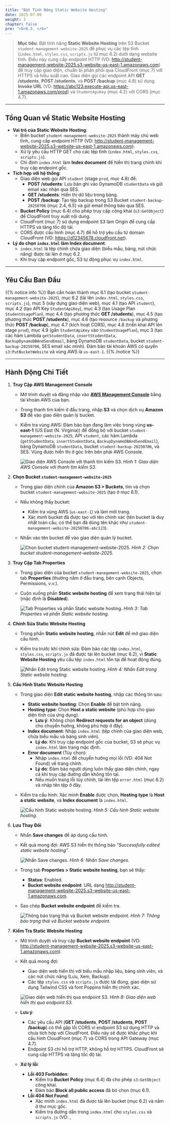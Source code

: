 ```yaml
---
title: "Bật Tính Năng Static Website Hosting"
date: 2025-07-09
weight: 3
chapter: false
pre: "<b>6.3. </b>"
---
```


> **Mục tiêu**: Bật tính năng **Static Website Hosting** trên S3 Bucket `student-management-website-2025` để phục vụ các tệp tĩnh (`index.html`, `styles.css`, `scripts.js` từ mục 6.2) dưới dạng website tĩnh. Điều này cung cấp endpoint HTTP (VD: http://student-management-website-2025.s3-website-us-east-1.amazonaws.com) để truy cập giao diện, chuẩn bị phân phối qua CloudFront (mục 7) với HTTPS và hiệu suất cao. Giao diện gọi các endpoint API **GET /students**, **POST /students**, và **POST /backup** (mục 4.8) sử dụng **Invoke URL** (VD: https://abc123.execute-api.us-east-1.amazonaws.com/prod) và `StudentApiKey` (mục 4.2) với CORS (mục 4.7).

---

## Tổng Quan về Static Website Hosting

- **Vai trò của Static Website Hosting**:  
  - Biến bucket `student-management-website-2025` thành máy chủ web tĩnh, cung cấp endpoint HTTP (VD: http://student-management-website-2025.s3-website-us-east-1.amazonaws.com).  
  - Xử lý yêu cầu HTTP GET cho các tệp tĩnh (`index.html`, `styles.css`, `scripts.js`).  
  - Chỉ định `index.html` làm **Index document** để hiển thị trang chính khi truy cập endpoint gốc.  
- **Tích hợp với hệ thống**:  
  - Giao diện web gọi API `student` (stage `prod`, mục 4.8) để:  
    - **POST /students**: Lưu bản ghi vào DynamoDB `studentData` và gửi email xác nhận qua SES.  
    - **GET /students**: Hiển thị dữ liệu trong bảng.  
    - **POST /backup**: Tạo tệp backup trong S3 Bucket `student-backup-20250706` (mục 2.4, 6.5) và gửi email thông báo qua SES.  
  - **Bucket Policy** (mục 6.4) cho phép truy cập công khai (`s3:GetObject`) để CloudFront truy xuất nội dung.  
  - CloudFront (mục 7) sử dụng endpoint S3 làm Origin để cung cấp HTTPS và tăng tốc độ tải.  
  - CORS được cấu hình (mục 4.7) để hỗ trợ yêu cầu từ domain CloudFront (VD: https://d12345678.cloudfront.net).  
- **Lý do chọn `index.html` làm Index document**:  
  - `index.html` là tệp chính chứa giao diện (biểu mẫu, bảng, nút chức năng) được tải lên ở mục 6.2.  
  - Khi truy cập endpoint gốc, S3 tự động phục vụ `index.html`.

---

## Yêu Cầu Ban Đầu

{{% notice info %}}
Bạn cần hoàn thành mục 6.1 (tạo bucket `student-management-website-2025`), mục 6.2 (tải lên `index.html`, `styles.css`, `scripts.js`), mục 5 (xây dựng giao diện web), mục 4.1 (tạo API `student`), mục 4.2 (tạo API Key `StudentApiKey`), mục 4.3 (tạo Usage Plan `StudentUsagePlan`), mục 4.4 (tạo phương thức **GET /students**), mục 4.5 (tạo phương thức **POST /students**), mục 4.6 (tạo resource `/backup` và phương thức **POST /backup**), mục 4.7 (kích hoạt CORS), mục 4.8 (triển khai API lên stage `prod`), mục 4.9 (gắn `StudentApiKey` vào `StudentUsagePlan`), mục 3 (tạo các hàm Lambda `getStudentData`, `insertStudentData`, `BackupDynamoDBAndSendEmail`, bảng DynamoDB `studentData`, bucket `student-backup-20250706`, SES email xác minh). Đảm bảo tài khoản AWS có quyền `s3:PutBucketWebsite` và vùng AWS là `us-east-1`.
{{% /notice %}}

---

## Hành Động Chi Tiết

1. **Truy Cập AWS Management Console**  
   - Mở trình duyệt và đăng nhập vào **[AWS Management Console](https://console.aws.amazon.com)** bằng tài khoản AWS của bạn.  
   - Trong thanh tìm kiếm ở đầu trang, nhập **S3** và chọn dịch vụ **Amazon S3** để vào giao diện quản lý bucket.  
   - Kiểm tra vùng AWS: Đảm bảo bạn đang làm việc trong vùng **us-east-1** (US East (N. Virginia)) để đồng bộ với bucket `student-management-website-2025`, API `student`, các hàm Lambda (`getStudentData`, `insertStudentData`, `BackupDynamoDBAndSendEmail`), bảng DynamoDB `studentData`, bucket `student-backup-20250706`, và SES. Vùng được hiển thị ở góc trên bên phải AWS Console.  
   
     ![Giao diện AWS Console với thanh tìm kiếm S3.](/images/6-configuring-s3-buckets/6.3-enabling-static-website-hosting/enabling-static-website-hosting-01.png)
     *Hình 1: Giao diện AWS Console với thanh tìm kiếm S3.*

2. **Chọn Bucket `student-management-website-2025`**  
   - Trong giao diện chính của **Amazon S3 > Buckets**, tìm và chọn bucket `student-management-website-2025` (tạo ở mục 6.1).  
   - Nếu không thấy bucket:  
     - Kiểm tra vùng AWS (`us-east-1`) và làm mới trang.  
     - Xác minh bucket đã được tạo với tên chính xác (tên bucket là duy nhất toàn cầu, có thể bạn đã dùng tên khác như `student-management-website-20250706-abc123`).  
   - Nhấn vào tên bucket để vào giao diện quản lý bucket.  

     ![Chọn bucket student-management-website-2025.](/images/6-configuring-s3-buckets/6.3-enabling-static-website-hosting/enabling-static-website-hosting-02.png)
     *Hình 2: Chọn bucket student-management-website-2025.*

3. **Truy Cập Tab Properties**  
   - Trong giao diện của bucket `student-management-website-2025`, chọn tab **Properties** (thường nằm ở đầu trang, bên cạnh Objects, Permissions, v.v.).  
   - Cuộn xuống phần **Static website hosting** để xem trạng thái hiện tại (mặc định là **Disabled**).  

     ![Tab Properties và phần Static website hosting.](/images/6-configuring-s3-buckets/6.3-enabling-static-website-hosting/enabling-static-website-hosting-03.png)
     *Hình 3: Tab Properties và phần Static website hosting.*

4. **Chỉnh Sửa Static Website Hosting**  
   - Trong phần **Static website hosting**, nhấn nút **Edit** để mở giao diện cấu hình.  
   - Kiểm tra trước khi chỉnh sửa: Đảm bảo các tệp `index.html`, `styles.css`, `scripts.js` đã được tải lên bucket (mục 6.2), vì **Static Website Hosting** yêu cầu tệp `index.html` tồn tại để hoạt động đúng.  

     ![Nhấn Edit trong Static website hosting.](/images/6-configuring-s3-buckets/6.3-enabling-static-website-hosting/enabling-static-website-hosting-04.png)
     *Hình 4: Nhấn Edit trong Static website hosting.*

5. **Cấu Hình Static Website Hosting**  
   - Trong giao diện **Edit static website hosting**, nhập các thông tin sau:  
     - **Static website hosting**: Chọn **Enable** để bật tính năng.  
     - **Hosting type**: Chọn **Host a static website** (phù hợp cho giao diện tĩnh của ứng dụng).  
       - **Lưu ý**: Không chọn **Redirect requests for an object** (dùng cho chuyển hướng, không phù hợp ở đây).  
     - **Index document**: Nhập `index.html` (tệp chính của giao diện web, chứa biểu mẫu và bảng sinh viên).  
       - **Lý do**: Khi truy cập endpoint gốc của bucket, S3 sẽ phục vụ `index.html` làm trang mặc định.  
     - **Error document** (Tùy chọn):  
       - Nhập `index.html` để chuyển hướng mọi lỗi (VD: 404 Not Found) về trang chính.  
       - **Lý do**: Đảm bảo người dùng luôn thấy giao diện chính, ngay cả khi truy cập đường dẫn không tồn tại.  
       - Nếu muốn trang lỗi tùy chỉnh, tải lên tệp `error.html` (mục 6.2) và nhập tên tệp ở đây.  
   - Kiểm tra cấu hình: Xác minh **Enable** được chọn, **Hosting type** là **Host a static website**, và **Index document** là `index.html`.  

     ![Cấu hình Static website hosting.](/images/6-configuring-s3-buckets/6.3-enabling-static-website-hosting/enabling-static-website-hosting-05.png)
     *Hình 5: Cấu hình Static website hosting.*

6. **Lưu Thay Đổi**  
   - Nhấn **Save changes** để áp dụng cấu hình.  
   - Kết quả mong đợi: AWS S3 hiển thị thông báo _"Successfully edited static website hosting"_.  

     ![Nhấn Save changes.](/images/6-configuring-s3-buckets/6.3-enabling-static-website-hosting/enabling-static-website-hosting-06.png)
     *Hình 6: Nhấn Save changes.*  
   - Trong tab **Properties > Static website hosting**, bạn sẽ thấy:  
     - **Status**: Enabled.  
     - **Bucket website endpoint**: URL dạng http://student-management-website-2025.s3-website-us-east-1.amazonaws.com.  
   - Sao chép **Bucket website endpoint** để kiểm tra.  

     ![Thông báo trạng thái và Bucket website endpoint.](/images/6-configuring-s3-buckets/6.3-enabling-static-website-hosting/enabling-static-website-hosting-08.png)
     *Hình 7: Thông báo trạng thái và Bucket website endpoint.*

7. **Kiểm Tra Static Website Hosting**  
   - Mở trình duyệt và truy cập **Bucket website endpoint** (VD: http://student-management-website-2025.s3-website-us-east-1.amazonaws.com).  
   - Kết quả mong đợi:  
     - Giao diện web hiển thị với biểu mẫu nhập liệu, bảng sinh viên, và các nút chức năng (Lưu, Xem, Backup).  
     - Các tệp `styles.css` và `scripts.js` được tải đúng, giao diện sử dụng Tailwind CSS và font Poppins hiển thị chính xác.  

     ![Giao diện web hiển thị qua endpoint S3.](/images/6-configuring-s3-buckets/6.3-enabling-static-website-hosting/enabling-static-website-hosting-09.png)
     *Hình 8: Giao diện web hiển thị qua endpoint S3.*  
     
   - **Lưu ý**:  
     - Các yêu cầu API (**GET /students**, **POST /students**, **POST /backup**) có thể gặp lỗi CORS vì endpoint S3 sử dụng HTTP và chưa tích hợp với CloudFront. Điều này sẽ được khắc phục khi cấu hình CloudFront (mục 7) và CORS trong API Gateway (mục 4.7).  
     - Endpoint S3 chỉ hỗ trợ HTTP, không hỗ trợ HTTPS. CloudFront sẽ cung cấp HTTPS và tăng tốc độ tải.  
   - **Xử lý lỗi**:  
     - **Lỗi 403 Forbidden**:  
       - Kiểm tra **Bucket Policy** (mục 6.4) đã cho phép `s3:GetObject` công khai.  
       - Đảm bảo **Block all public access** đã bỏ chọn (mục 6.1).  
     - **Lỗi 404 Not Found**:  
       - Xác minh `index.html` đã được tải lên bucket (mục 6.2) và nằm ở thư mục gốc.  
       - Kiểm tra đường dẫn trong `index.html` cho `styles.css` và `scripts.js` (VD: <link href="styles.css">, <script src="scripts.js">).  
     - **Giao diện hiển thị sai**:  
       - Mở **Developer Tools > Console** trong trình duyệt để kiểm tra lỗi (VD: tệp CSS/JS không tải).  
       - Xác minh các tệp được tải lên đúng (mục 6.2) và không bị hỏng.  
     - **Lỗi "AccessDenied"**:  
       - Kiểm tra vai trò IAM của tài khoản có quyền `s3:PutBucketWebsite`.  

---

## Lưu Ý Quan Trọng

| Yếu Tố | Chi Tiết |
|--------|----------|
| Bảo mật | Hiện tại, bucket sử dụng quyền công khai (`s3:GetObject`). Sử dụng CloudFront **Origin Access Identity (OAI)** (mục 6.4) để hạn chế truy cập trực tiếp vào S3. Tránh nhúng `StudentApiKey` trong `scripts.js`; sử dụng AWS Secrets Manager hoặc CloudFront Functions: <br> function handler(event) { var request = event.request; request.headers['x-api-key'] = { value: 'xxxxxxxxxxxxxxxxxxxx' }; return request; } |
| Tối ưu hóa | Đảm bảo `styles.css`, `scripts.js` đã nén (mục 6.2). Bật **S3 Access Logs**: Trong S3 > student-management-website-2025 > Properties > Server access logging, chọn **Enable**, chỉ định bucket log (VD: student-web-logs-20250706). Sử dụng AWS CLI: <br> aws s3api put-bucket-website --bucket student-management-website-2025 --website-configuration '{"IndexDocument":{"Suffix":"index.html"},"ErrorDocument":{"Key":"index.html"}}' |
| Tích hợp với hệ thống | Cấu hình **Bucket Policy** (mục 6.4) để cho phép CloudFront truy xuất. Tạo CloudFront phân phối (mục 7) với Origin là **Bucket website endpoint**, **Default root object**: `index.html`, **Viewer protocol policy**: Redirect HTTP to HTTPS. Cập nhật CORS trong API Gateway (mục 4.7) với `Access-Control-Allow-Origin: https://d12345678.cloudfront.net`. |
| Kiểm tra tích hợp | Truy cập **Bucket website endpoint** để kiểm tra giao diện. Sau khi cấu hình CloudFront, truy cập CloudFront URL (https://d12345678.cloudfront.net) và kiểm tra: **POST /students** (lưu bản ghi, gửi email SES), **GET /students** (hiển thị bảng), **POST /backup** (tạo tệp trong `student-backup-20250706`, gửi email). Sử dụng **Developer Tools > Network** để kiểm tra yêu cầu API. |
| Xử lý lỗi | **403 Forbidden**: Kiểm tra **Bucket Policy** (mục 6.4) và **Block all public access** (mục 6.1). **404 Not Found**: Xác minh `index.html` ở thư mục gốc, đường dẫn trong `index.html` đúng (<link href="styles.css">, <script src="scripts.js">). **Giao diện sai**: Kiểm tra **Developer Tools > Console**. **AccessDenied**: Kiểm tra quyền IAM (`s3:PutBucketWebsite`). |

> **Mẹo thực tiễn**: Kiểm tra endpoint S3 trước khi tích hợp CloudFront. Nếu gặp lỗi CORS, xác minh cấu hình CORS trong API Gateway (mục 4.7). Sử dụng AWS CLI để tự động hóa cấu hình.

---

## Kết Luận

Tính năng **Static Website Hosting** đã được bật trên bucket `student-management-website-2025`, cung cấp endpoint HTTP để phục vụ giao diện web. Bucket sẵn sàng tích hợp với CloudFront (mục 7) để hỗ trợ HTTPS.

> **Bước tiếp theo**: Chuyển đến [Cấu hình Bucket Policy để cho phép truy cập công khai](/6-configuring-s3-buckets/6.4-setting-bucket-policy-for-public-access/) để tiếp tục cấu hình!